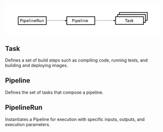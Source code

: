 ![crd](../.gitbook/generic/crd.png)

## Task

Defines a set of build steps such as compiling code, running tests, and building and deploying images.

## Pipeline

Defines the set of tasks that compose a pipeline.

## PipelineRun

Instantiates a Pipeline for execution with specific inputs, outputs, and execution parameters.
